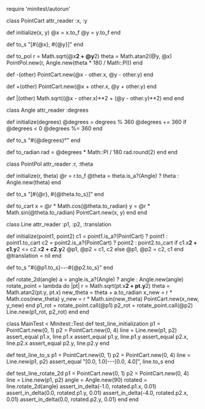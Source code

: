 require 'minitest/autorun'

class PointCart
  attr_reader :x, :y

  def initialize(x, y)
    @x = x.to_f
    @y = y.to_f
  end

  def to_s
    "[#{@x}, #{@y}]"
  end

  def to_pol
    r = Math.sqrt(@x**2 + @y**2)
    theta = Math.atan2(@y, @x)
    PointPol.new(r, Angle.new(theta * 180 / Math::PI))
  end

  def -(other)
    PointCart.new(@x - other.x, @y - other.y)
  end

  def +(other)
    PointCart.new(@x + other.x, @y + other.y)
  end

  def |(other)
    Math.sqrt((@x - other.x)**2 + (@y - other.y)**2)
  end
end

class Angle
  attr_reader :degrees

  def initialize(degrees)
    @degrees = degrees % 360
    @degrees += 360 if @degrees < 0
    @degrees %= 360
  end

  def to_s
    "#{@degrees}°"
  end

  def to_radian
    rad = @degrees * Math::PI / 180
    rad.round(2)
  end
end

class PointPol
  attr_reader :r, :theta

  def initialize(r, theta)
    @r = r.to_f
    @theta = theta.is_a?(Angle) ? theta : Angle.new(theta)
  end

  def to_s
    "[#{@r}, #{@theta.to_s}]"
  end

  def to_cart
    x = @r * Math.cos(@theta.to_radian)
    y = @r * Math.sin(@theta.to_radian)
    PointCart.new(x, y)
  end
end

class Line
  attr_reader :p1, :p2, :translation

  def initialize(point1, point2)
    c1 = point1.is_a?(PointCart) ? point1 : point1.to_cart
    c2 = point2.is_a?(PointCart) ? point2 : point2.to_cart
    if c1.x**2 + c1.y**2 <= c2.x**2 + c2.y**2
      @p1, @p2 = c1, c2
    else
      @p1, @p2 = c2, c1
    end
    @translation = nil
  end

  def to_s
    "#{@p1.to_s}---#{@p2.to_s}"
  end

  def rotate_2d(angle)
    a = angle.is_a?(Angle) ? angle : Angle.new(angle)
    rotate_point = lambda do |pt|
      r = Math.sqrt(pt.x**2 + pt.y**2)
      theta = Math.atan2(pt.y, pt.x)
      new_theta = theta + a.to_radian
      x_new = r * Math.cos(new_theta)
      y_new = r * Math.sin(new_theta)
      PointCart.new(x_new, y_new)
    end
    p1_rot = rotate_point.call(@p1)
    p2_rot = rotate_point.call(@p2)
    Line.new(p1_rot, p2_rot)
  end
end

class MainTest < Minitest::Test
  def test_line_initialization
    p1 = PointCart.new(0, 1)
    p2 = PointCart.new(0, 4)
    line = Line.new(p1, p2)
    assert_equal p1.x, line.p1.x
    assert_equal p1.y, line.p1.y
    assert_equal p2.x, line.p2.x
    assert_equal p2.y, line.p2.y
  end

  def test_line_to_s
    p1 = PointCart.new(0, 1)
    p2 = PointCart.new(0, 4)
    line = Line.new(p1, p2)
    assert_equal "[0.0, 1.0]---[0.0, 4.0]", line.to_s
  end

  def test_line_rotate_2d
    p1 = PointCart.new(0, 1)
    p2 = PointCart.new(0, 4)
    line = Line.new(p1, p2)
    angle = Angle.new(90)
    rotated = line.rotate_2d(angle)
    assert_in_delta(-1.0, rotated.p1.x, 0.01)
    assert_in_delta(0.0, rotated.p1.y, 0.01)
    assert_in_delta(-4.0, rotated.p2.x, 0.01)
    assert_in_delta(0.0, rotated.p2.y, 0.01)
  end
end
